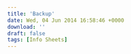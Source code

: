 ```yaml
---
title: 'Backup'
date: Wed, 04 Jun 2014 16:58:46 +0000
download: ''
draft: false
tags: [Info Sheets]
---
```


